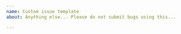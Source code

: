 ```yaml
---
name: Custom issue template
about: Anything else... Please do not submit bugs using this...

---
```



